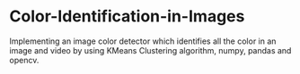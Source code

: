 # Color-Identification-in-Images
Implementing an image color detector which identifies all the color in an image and video by using KMeans Clustering algorithm, numpy, pandas and opencv.
